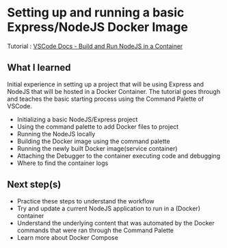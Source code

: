 # Setting up and running a basic Express/NodeJS Docker Image

Tutorial : [VSCode Docs - Build and Run NodeJS in a Container](https://code.visualstudio.com/docs/containers/quickstart-node)

## What I learned

Initial experience in setting up a project that will be using Express and NodeJS that will be hosted in a Docker Container. The tutorial goes through and teaches the basic starting process using the Command Palette of VSCode. 

* Initializing a basic NodeJS/Express project
* Using the command palette to add Docker files to project
* Running the NodeJS locally
* Building the Docker image using the command palette
* Running the newly built Docker image(service container)
* Attaching the Debugger to the container executing code and debugging
* Where to find the container logs

## Next step(s)

* Practice these steps to understand the workflow
* Try and update a current NodeJS application to run in a (Docker) container
* Understand the underlying content that was automated by the Docker commands that were ran through the Command Palette
* Learn more about Docker Compose